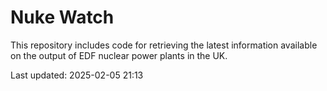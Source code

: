 # Nuke Watch

This repository includes code for retrieving the latest information available on the output of EDF nuclear power plants in the UK.

Last updated: 2025-02-05 21:13